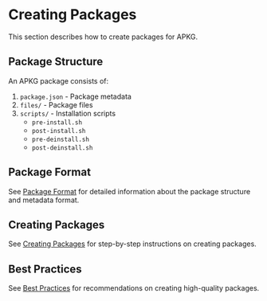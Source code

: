 # Creating Packages

This section describes how to create packages for APKG.

## Package Structure

An APKG package consists of:

1. `package.json` - Package metadata
2. `files/` - Package files
3. `scripts/` - Installation scripts
   - `pre-install.sh`
   - `post-install.sh`
   - `pre-deinstall.sh`
   - `post-deinstall.sh`

## Package Format

See [Package Format](format.md) for detailed information about the package structure and metadata format.

## Creating Packages

See [Creating Packages](creating.md) for step-by-step instructions on creating packages.

## Best Practices

See [Best Practices](best-practices.md) for recommendations on creating high-quality packages. 